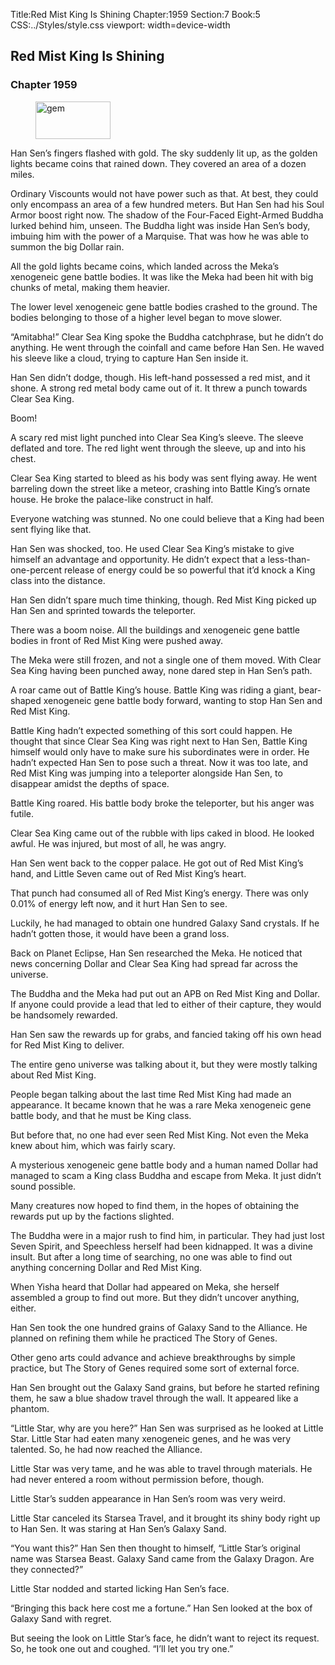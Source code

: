 Title:Red Mist King Is Shining 
Chapter:1959 
Section:7 
Book:5 
CSS:../Styles/style.css 
viewport: width=device-width
  
## Red Mist King Is Shining
### Chapter 1959 
<figure>
	<img src="../Images/gem.gif" alt="gem" id="gem" width="120" height="60" />
</figure>
  

  
  Han Sen’s fingers flashed with gold. The sky suddenly lit up, as the golden lights became coins that rained down. They covered an area of a dozen miles.

Ordinary Viscounts would not have power such as that. At best, they could only encompass an area of a few hundred meters. But Han Sen had his Soul Armor boost right now. The shadow of the Four-Faced Eight-Armed Buddha lurked behind him, unseen. The Buddha light was inside Han Sen’s body, imbuing him with the power of a Marquise. That was how he was able to summon the big Dollar rain.

All the gold lights became coins, which landed across the Meka’s xenogeneic gene battle bodies. It was like the Meka had been hit with big chunks of metal, making them heavier.

The lower level xenogeneic gene battle bodies crashed to the ground. The bodies belonging to those of a higher level began to move slower.

“Amitabha!” Clear Sea King spoke the Buddha catchphrase, but he didn’t do anything. He went through the coinfall and came before Han Sen. He waved his sleeve like a cloud, trying to capture Han Sen inside it.

Han Sen didn’t dodge, though. His left-hand possessed a red mist, and it shone. A strong red metal body came out of it. It threw a punch towards Clear Sea King.

Boom!

A scary red mist light punched into Clear Sea King’s sleeve. The sleeve deflated and tore. The red light went through the sleeve, up and into his chest.

Clear Sea King started to bleed as his body was sent flying away. He went barreling down the street like a meteor, crashing into Battle King’s ornate house. He broke the palace-like construct in half.

Everyone watching was stunned. No one could believe that a King had been sent flying like that.

Han Sen was shocked, too. He used Clear Sea King’s mistake to give himself an advantage and opportunity. He didn’t expect that a less-than-one-percent release of energy could be so powerful that it’d knock a King class into the distance.

Han Sen didn’t spare much time thinking, though. Red Mist King picked up Han Sen and sprinted towards the teleporter.

There was a boom noise. All the buildings and xenogeneic gene battle bodies in front of Red Mist King were pushed away.

The Meka were still frozen, and not a single one of them moved. With Clear Sea King having been punched away, none dared step in Han Sen’s path.

A roar came out of Battle King’s house. Battle King was riding a giant, bear-shaped xenogeneic gene battle body forward, wanting to stop Han Sen and Red Mist King.

Battle King hadn’t expected something of this sort could happen. He thought that since Clear Sea King was right next to Han Sen, Battle King himself would only have to make sure his subordinates were in order. He hadn’t expected Han Sen to pose such a threat. Now it was too late, and Red Mist King was jumping into a teleporter alongside Han Sen, to disappear amidst the depths of space.

Battle King roared. His battle body broke the teleporter, but his anger was futile.

Clear Sea King came out of the rubble with lips caked in blood. He looked awful. He was injured, but most of all, he was angry.

Han Sen went back to the copper palace. He got out of Red Mist King’s hand, and Little Seven came out of Red Mist King’s heart.

That punch had consumed all of Red Mist King’s energy. There was only 0.01% of energy left now, and it hurt Han Sen to see.

Luckily, he had managed to obtain one hundred Galaxy Sand crystals. If he hadn’t gotten those, it would have been a grand loss.

Back on Planet Eclipse, Han Sen researched the Meka. He noticed that news concerning Dollar and Clear Sea King had spread far across the universe.

The Buddha and the Meka had put out an APB on Red Mist King and Dollar. If anyone could provide a lead that led to either of their capture, they would be handsomely rewarded.

Han Sen saw the rewards up for grabs, and fancied taking off his own head for Red Mist King to deliver.

The entire geno universe was talking about it, but they were mostly talking about Red Mist King.

People began talking about the last time Red Mist King had made an appearance. It became known that he was a rare Meka xenogeneic gene battle body, and that he must be King class.

But before that, no one had ever seen Red Mist King. Not even the Meka knew about him, which was fairly scary.

A mysterious xenogeneic gene battle body and a human named Dollar had managed to scam a King class Buddha and escape from Meka. It just didn’t sound possible.

Many creatures now hoped to find them, in the hopes of obtaining the rewards put up by the factions slighted.

The Buddha were in a major rush to find him, in particular. They had just lost Seven Spirit, and Speechless herself had been kidnapped. It was a divine insult. But after a long time of searching, no one was able to find out anything concerning Dollar and Red Mist King.

When Yisha heard that Dollar had appeared on Meka, she herself assembled a group to find out more. But they didn’t uncover anything, either.

Han Sen took the one hundred grains of Galaxy Sand to the Alliance. He planned on refining them while he practiced The Story of Genes.

Other geno arts could advance and achieve breakthroughs by simple practice, but The Story of Genes required some sort of external force.

Han Sen brought out the Galaxy Sand grains, but before he started refining them, he saw a blue shadow travel through the wall. It appeared like a phantom.

“Little Star, why are you here?” Han Sen was surprised as he looked at Little Star. Little Star had eaten many xenogeneic genes, and he was very talented. So, he had now reached the Alliance.

Little Star was very tame, and he was able to travel through materials. He had never entered a room without permission before, though.

Little Star’s sudden appearance in Han Sen’s room was very weird.

Little Star canceled its Starsea Travel, and it brought its shiny body right up to Han Sen. It was staring at Han Sen’s Galaxy Sand.

“You want this?” Han Sen then thought to himself, “Little Star’s original name was Starsea Beast. Galaxy Sand came from the Galaxy Dragon. Are they connected?”

Little Star nodded and started licking Han Sen’s face.

“Bringing this back here cost me a fortune.” Han Sen looked at the box of Galaxy Sand with regret.

But seeing the look on Little Star’s face, he didn’t want to reject its request. So, he took one out and coughed. “I’ll let you try one.”
